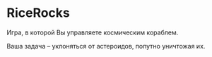 # RiceRocks
Игра, в которой Вы управляете космическим кораблем. 

Ваша задача – уклоняться от астероидов, попутно уничтожая их.
